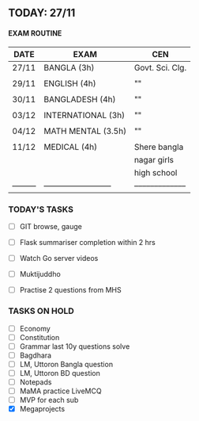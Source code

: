 ## TODAY: 27/11
#### EXAM ROUTINE
|DATE|EXAM|CEN|
|---|---|---|
|27/11|BANGLA (3h)|Govt. Sci. Clg.|
||||
|29/11|ENGLISH (4h)|""|
||||
|30/11| BANGLADESH (4h)|""|
||||
|03/12| INTERNATIONAL (3h)|""|
||||
|04/12| MATH MENTAL (3.5h)|""|
||||
|11/12| MEDICAL (4h)|Shere bangla |
|||nagar girls |
|||high school|
|––––––|–––––––––––––––––|–––––––––––––|


### TODAY'S TASKS
- [ ] GIT browse, gauge
- [ ] Flask summariser completion within 2 hrs
- [ ] Watch Go server videos
- [ ] Muktijuddho
- [ ] Practise 2 questions from MHS


### TASKS ON HOLD
- [ ] Economy
- [ ] Constitution
- [ ] Grammar last 10y questions solve
- [ ] Bagdhara
- [ ] LM, Uttoron Bangla question
- [ ] LM, Uttoron BD question
- [ ] Notepads
- [ ] MaMA practice LiveMCQ
- [ ] MVP for each sub
- [x] Megaprojects
